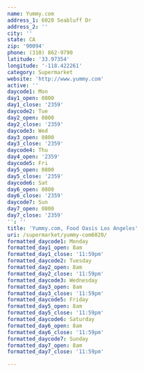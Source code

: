 ```yaml
---
name: Yummy.com
address_1: 6020 Seabluff Dr
address_2: ''
city: ''
state: CA
zip: '90094'
phone: (310) 862-9790
latitude: '33.97354'
longitude: '-118.422261'
category: Supermarket
website: 'http://www.yummy.com'
active: ''
daycode1: Mon
day1_open: 0800
day1_close: '2359'
daycode2: Tue
day2_open: 0800
day2_close: '2359'
daycode3: Wed
day3_open: 0800
day3_close: '2359'
daycode4: Thu
day4_open: '2359'
daycode5: Fri
day5_open: 0800
day5_close: '2359'
daycode6: Sat
day6_open: 0800
day6_close: '2359'
daycode7: Sun
day7_open: 0800
day7_close: '2359'
'': ''
title: 'Yummy.com, Food Oasis Los Angeles'
uri: /supermarket/yummy-com6020/
formatted_daycode1: Monday
formatted_day1_open: 8am
formatted_day1_close: '11:59pm'
formatted_daycode2: Tuesday
formatted_day2_open: 8am
formatted_day2_close: '11:59pm'
formatted_daycode3: Wednesday
formatted_day3_open: 8am
formatted_day3_close: '11:59pm'
formatted_daycode5: Friday
formatted_day5_open: 8am
formatted_day5_close: '11:59pm'
formatted_daycode6: Saturday
formatted_day6_open: 8am
formatted_day6_close: '11:59pm'
formatted_daycode7: Sunday
formatted_day7_open: 8am
formatted_day7_close: '11:59pm'

---
```

